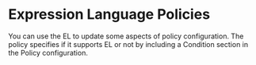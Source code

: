 # Expression Language Policies

<head>
  <meta name="guidename" content="API Management"/>
  <meta name="context" content="GUID-e1304ef8-3405-4e06-9fb8-042e2637f993"/>
</head>

You can use the EL to update some aspects of policy configuration. The policy specifies if it supports EL or not by including a Condition section in the Policy configuration.